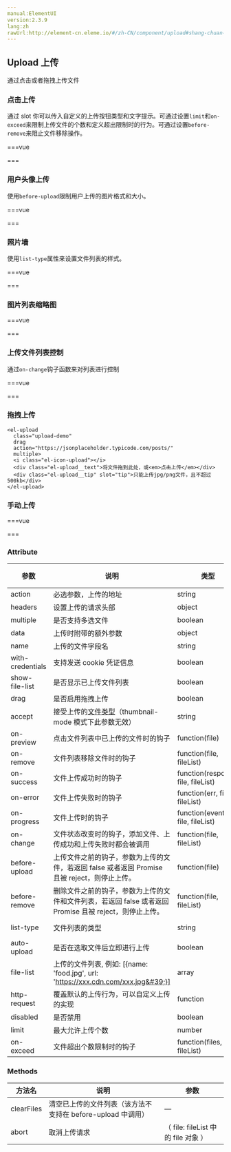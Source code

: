 ```yaml
---
manual:ElementUI
version:2.3.9
lang:zh
rawUrl:http://element-cn.eleme.io/#/zh-CN/component/upload#shang-chuan-wen-jian-lie-biao-kong-zhi
---
```



## Upload 上传<a name="upload-shang-chuan"></a>


通过点击或者拖拽上传文件


### 点击上传<a name="dian-ji-shang-chuan"></a>


通过 slot 你可以传入自定义的上传按钮类型和文字提示。可通过设置`limit`和`on-exceed`来限制上传文件的个数和定义超出限制时的行为。可通过设置`before-remove`来阻止文件移除操作。




===vue
<template><div>
<el-upload
  class="upload-demo"
  action="https://jsonplaceholder.typicode.com/posts/"
  :on-preview="handlePreview"
  :on-remove="handleRemove"
  :before-remove="beforeRemove"
  multiple
  :limit="3"
  :on-exceed="handleExceed"
  :file-list="fileList">
  <el-button size="small" type="primary">点击上传</el-button>
  <div slot="tip" class="el-upload__tip">只能上传jpg/png文件，且不超过500kb</div>
</el-upload>
</div></template>


<script>
module.exports =  {
    data() {
      return {
        fileList: [{name: 'food.jpeg', url: 'https://fuss10.elemecdn.com/3/63/4e7f3a15429bfda99bce42a18cdd1jpeg.jpeg?imageMogr2/thumbnail/360x360/format/webp/quality/100'}, {name: 'food2.jpeg', url: 'https://fuss10.elemecdn.com/3/63/4e7f3a15429bfda99bce42a18cdd1jpeg.jpeg?imageMogr2/thumbnail/360x360/format/webp/quality/100'}]
      };
    },
    methods: {
      handleRemove(file, fileList) {
        console.log(file, fileList);
      },
      handlePreview(file) {
        console.log(file);
      },
      handleExceed(files, fileList) {
        this.$message.warning(`当前限制选择 3 个文件，本次选择了 ${files.length} 个文件，共选择了 ${files.length + fileList.length} 个文件`);
      },
      beforeRemove(file, fileList) {
        return this.$confirm(`确定移除 ${ file.name }？`);
      }
    }
  }
</script>


===






### 用户头像上传<a name="yong-hu-tou-xiang-shang-chuan"></a>


使用`before-upload`限制用户上传的图片格式和大小。



===vue
<template><div>
<el-upload
  class="avatar-uploader"
  action="https://jsonplaceholder.typicode.com/posts/"
  :show-file-list="false"
  :on-success="handleAvatarSuccess"
  :before-upload="beforeAvatarUpload">
  <img v-if="imageUrl" :src="imageUrl" class="avatar">
  <i v-else class="el-icon-plus avatar-uploader-icon"></i>
</el-upload>
</div></template>


<script>
module.exports =  {
    data() {
      return {
        imageUrl: ''
      };
    },
    methods: {
      handleAvatarSuccess(res, file) {
        this.imageUrl = URL.createObjectURL(file.raw);
      },
      beforeAvatarUpload(file) {
        const isJPG = file.type === 'image/jpeg';
        const isLt2M = file.size / 1024 / 1024 < 2;

        if (!isJPG) {
          this.$message.error('上传头像图片只能是 JPG 格式!');
        }
        if (!isLt2M) {
          this.$message.error('上传头像图片大小不能超过 2MB!');
        }
        return isJPG && isLt2M;
      }
    }
  }
</script>

<style>
  .avatar-uploader .el-upload {
    border: 1px dashed #d9d9d9;
    border-radius: 6px;
    cursor: pointer;
    position: relative;
    overflow: hidden;
  }
  .avatar-uploader .el-upload:hover {
    border-color: #409EFF;
  }
  .avatar-uploader-icon {
    font-size: 28px;
    color: #8c939d;
    width: 178px;
    height: 178px;
    line-height: 178px;
    text-align: center;
  }
  .avatar {
    width: 178px;
    height: 178px;
    display: block;
  }
</style>
===






### 照片墙<a name="zhao-pian-qiang"></a>


使用`list-type`属性来设置文件列表的样式。



===vue
<template><div>
<el-upload
  action="https://jsonplaceholder.typicode.com/posts/"
  list-type="picture-card"
  :on-preview="handlePictureCardPreview"
  :on-remove="handleRemove">
  <i class="el-icon-plus"></i>
</el-upload>
<el-dialog :visible.sync="dialogVisible">
  <img width="100%" :src="dialogImageUrl" alt="">
</el-dialog>
</div></template>


<script>
module.exports =  {
    data() {
      return {
        dialogImageUrl: '',
        dialogVisible: false
      };
    },
    methods: {
      handleRemove(file, fileList) {
        console.log(file, fileList);
      },
      handlePictureCardPreview(file) {
        this.dialogImageUrl = file.url;
        this.dialogVisible = true;
      }
    }
  }
</script>


===






### 图片列表缩略图<a name="tu-pian-lie-biao-suo-lue-tu"></a>


===vue
<template><div>
<el-upload
  class="upload-demo"
  action="https://jsonplaceholder.typicode.com/posts/"
  :on-preview="handlePreview"
  :on-remove="handleRemove"
  :file-list="fileList2"
  list-type="picture">
  <el-button size="small" type="primary">点击上传</el-button>
  <div slot="tip" class="el-upload__tip">只能上传jpg/png文件，且不超过500kb</div>
</el-upload>
</div></template>


<script>
module.exports =  {
    data() {
      return {
        fileList2: [{name: 'food.jpeg', url: 'https://fuss10.elemecdn.com/3/63/4e7f3a15429bfda99bce42a18cdd1jpeg.jpeg?imageMogr2/thumbnail/360x360/format/webp/quality/100'}, {name: 'food2.jpeg', url: 'https://fuss10.elemecdn.com/3/63/4e7f3a15429bfda99bce42a18cdd1jpeg.jpeg?imageMogr2/thumbnail/360x360/format/webp/quality/100'}]
      };
    },
    methods: {
      handleRemove(file, fileList) {
        console.log(file, fileList);
      },
      handlePreview(file) {
        console.log(file);
      }
    }
  }
</script>


===






### 上传文件列表控制<a name="shang-chuan-wen-jian-lie-biao-kong-zhi"></a>


通过`on-change`钩子函数来对列表进行控制



===vue
<template><div>
<el-upload
  class="upload-demo"
  action="https://jsonplaceholder.typicode.com/posts/"
  :on-change="handleChange"
  :file-list="fileList3">
  <el-button size="small" type="primary">点击上传</el-button>
  <div slot="tip" class="el-upload__tip">只能上传jpg/png文件，且不超过500kb</div>
</el-upload>
</div></template>


<script>
module.exports =  {
    data() {
      return {
        fileList3: [{
          name: 'food.jpeg',
          url: 'https://fuss10.elemecdn.com/3/63/4e7f3a15429bfda99bce42a18cdd1jpeg.jpeg?imageMogr2/thumbnail/360x360/format/webp/quality/100'
        }, {
          name: 'food2.jpeg',
          url: 'https://fuss10.elemecdn.com/3/63/4e7f3a15429bfda99bce42a18cdd1jpeg.jpeg?imageMogr2/thumbnail/360x360/format/webp/quality/100'
        }]
      };
    },
    methods: {
      handleChange(file, fileList) {
        this.fileList3 = fileList.slice(-3);
      }
    }
  }
</script>


===






### 拖拽上传<a name="tuo-zhuai-shang-chuan"></a>

```
<el-upload
  class="upload-demo"
  drag
  action="https://jsonplaceholder.typicode.com/posts/"
  multiple>
  <i class="el-icon-upload"></i>
  <div class="el-upload__text">将文件拖到此处，或<em>点击上传</em></div>
  <div class="el-upload__tip" slot="tip">只能上传jpg/png文件，且不超过500kb</div>
</el-upload>

```




### 手动上传<a name="shou-dong-shang-chuan"></a>


===vue
<template><div>
<el-upload
  class="upload-demo"
  ref="upload"
  action="https://jsonplaceholder.typicode.com/posts/"
  :on-preview="handlePreview"
  :on-remove="handleRemove"
  :file-list="fileList"
  :auto-upload="false">
  <el-button slot="trigger" size="small" type="primary">选取文件</el-button>
  <el-button style="margin-left: 10px;" size="small" type="success" @click="submitUpload">上传到服务器</el-button>
  <div slot="tip" class="el-upload__tip">只能上传jpg/png文件，且不超过500kb</div>
</el-upload>
</div></template>


<script>
module.exports =  {
    data() {
      return {
        fileList: [{name: 'food.jpeg', url: 'https://fuss10.elemecdn.com/3/63/4e7f3a15429bfda99bce42a18cdd1jpeg.jpeg?imageMogr2/thumbnail/360x360/format/webp/quality/100'}, {name: 'food2.jpeg', url: 'https://fuss10.elemecdn.com/3/63/4e7f3a15429bfda99bce42a18cdd1jpeg.jpeg?imageMogr2/thumbnail/360x360/format/webp/quality/100'}]
      };
    },
    methods: {
      submitUpload() {
        this.$refs.upload.submit();
      },
      handleRemove(file, fileList) {
        console.log(file, fileList);
      },
      handlePreview(file) {
        console.log(file);
      }
    }
  }
</script>


===






### Attribute<a name="attribute"></a>
参数 | 说明 | 类型 | 可选值 | 默认值 
 ---  |  ---  |  ---  |  ---  |  ---  | 
action | 必选参数，上传的地址 | string | — | — 
headers | 设置上传的请求头部 | object | — | — 
multiple | 是否支持多选文件 | boolean | — | — 
data | 上传时附带的额外参数 | object | — | — 
name | 上传的文件字段名 | string | — | file 
with-credentials | 支持发送 cookie 凭证信息 | boolean | — | false 
show-file-list | 是否显示已上传文件列表 | boolean | — | true 
drag | 是否启用拖拽上传 | boolean | — | false 
accept | 接受上传的[文件类型](%1532 "")（thumbnail-mode 模式下此参数无效） | string | — | — 
on-preview | 点击文件列表中已上传的文件时的钩子 | function(file) | — | — 
on-remove | 文件列表移除文件时的钩子 | function(file, fileList) | — | — 
on-success | 文件上传成功时的钩子 | function(response, file, fileList) | — | — 
on-error | 文件上传失败时的钩子 | function(err, file, fileList) | — | — 
on-progress | 文件上传时的钩子 | function(event, file, fileList) | — | — 
on-change | 文件状态改变时的钩子，添加文件、上传成功和上传失败时都会被调用 | function(file, fileList) | — | — 
before-upload | 上传文件之前的钩子，参数为上传的文件，若返回 false 或者返回 Promise 且被 reject，则停止上传。 | function(file) | — | — 
before-remove | 删除文件之前的钩子，参数为上传的文件和文件列表，若返回 false 或者返回 Promise 且被 reject，则停止上传。 | function(file, fileList) | — | — 
list-type | 文件列表的类型 | string | text/picture/picture-card | text 
auto-upload | 是否在选取文件后立即进行上传 | boolean | — | true 
file-list | 上传的文件列表, 例如: [{name: &#39;food.jpg&#39;, url: &#39;https://xxx.cdn.com/xxx.jpg&#39;}] | array | — | [] 
http-request | 覆盖默认的上传行为，可以自定义上传的实现 | function | — | — 
disabled | 是否禁用 | boolean | — | false 
limit | 最大允许上传个数 | number | — | — 
on-exceed | 文件超出个数限制时的钩子 | function(files, fileList) | — | - 


### Methods<a name="methods"></a>
方法名 | 说明 | 参数 
 ---  |  ---  |  ---  | 
clearFiles | 清空已上传的文件列表（该方法不支持在 before-upload 中调用） | — 
abort | 取消上传请求 | （ file: fileList 中的 file 对象 ） 

